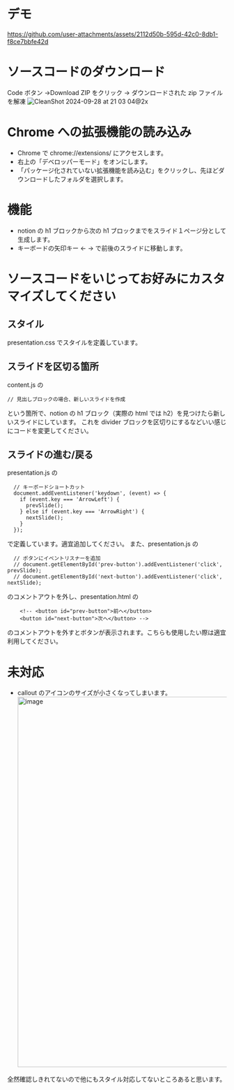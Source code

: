# デモ

https://github.com/user-attachments/assets/2112d50b-595d-42c0-8db1-f8ce7bbfe42d

# ソースコードのダウンロード

Code ボタン →Download ZIP をクリック → ダウンロードされた zip ファイルを解凍
![CleanShot 2024-09-28 at 21 03 04@2x](https://github.com/user-attachments/assets/72dc4eb8-e8fe-4723-a6f5-e610d28b60bc)

# Chrome への拡張機能の読み込み

- Chrome で chrome://extensions/ にアクセスします。
- 右上の「デベロッパーモード」をオンにします。
- 「パッケージ化されていない拡張機能を読み込む」をクリックし、先ほどダウンロードしたフォルダを選択します。

# 機能

- notion の h1 ブロックから次の h1 ブロックまでをスライド１ページ分として生成します。
- キーボードの矢印キー ← → で前後のスライドに移動します。

# ソースコードをいじってお好みにカスタマイズしてください

## スタイル

presentation.css でスタイルを定義しています。

## スライドを区切る箇所

content.js の

```
// 見出しブロックの場合、新しいスライドを作成
```

という箇所で、notion の h1 ブロック（実際の html では h2）を見つけたら新しいスライドにしています。
これを divider ブロックを区切りにするなどいい感じにコードを変更してください。

## スライドの進む/戻る

presentation.js の

```
  // キーボードショートカット
  document.addEventListener('keydown', (event) => {
    if (event.key === 'ArrowLeft') {
      prevSlide();
    } else if (event.key === 'ArrowRight') {
      nextSlide();
    }
  });
```

で定義しています。適宜追加してください。
また、presentation.js の

```
  // ボタンにイベントリスナーを追加
  // document.getElementById('prev-button').addEventListener('click', prevSlide);
  // document.getElementById('next-button').addEventListener('click', nextSlide);
```

のコメントアウトを外し、presentation.html の

```
    <!-- <button id="prev-button">前へ</button>
    <button id="next-button">次へ</button> -->
```

のコメントアウトを外すとボタンが表示されます。こちらも使用したい際は適宜利用してください。

# 未対応

- callout のアイコンのサイズが小さくなってしまいます。
  <img width="848" alt="image" src="https://github.com/user-attachments/assets/8bd92e11-6c20-4c07-a535-7f9055c915eb">

全然確認しきれてないので他にもスタイル対応してないところあると思います。
